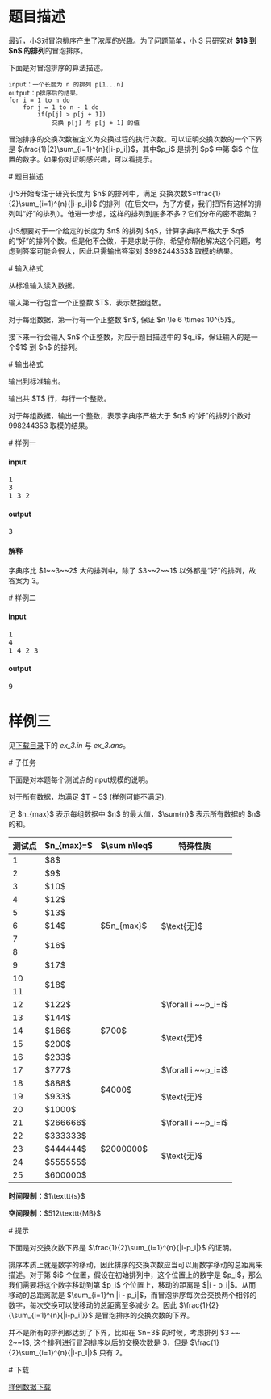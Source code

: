 # 题目描述

<p>最近，小S对冒泡排序产生了浓厚的兴趣。为了问题简单，小 S 只研究对 <strong>$1$ 到 $n$ 的排列</strong>的冒泡排序。</p>
<p>下面是对冒泡排序的算法描述。</p>
<pre><code class="sh_cpp">input：一个长度为 n 的排列 p[1...n]
output：p排序后的结果。
for i = 1 to n do
    for j = 1 to n - 1 do
        if(p[j] &gt; p[j + 1])
            交换 p[j] 与 p[j + 1] 的值</code></pre>
<p>冒泡排序的交换次数被定义为交换过程的执行次数。可以证明交换次数的一个下界是 $\frac{1}{2}\sum_{i=1}^{n}{|i-p_i|}$，其中$p_i$ 是排列 $p$ 中第 $i$ 个位置的数字。如果你对证明感兴趣，可以看提示。</p>
# 题目描述


<p>小S开始专注于研究长度为 $n$ 的排列中，满足 交换次数$=\frac{1}{2}\sum_{i=1}^{n}{|i-p_i|}$ 的排列（在后文中，为了方便，我们把所有这样的排列叫“好”的排列）。他进一步想，这样的排列到底多不多？它们分布的密不密集？</p>
<p>小S想要对于一个给定的长度为 $n$ 的排列 $q$，计算字典序严格大于 $q$ 的“好”的排列个数。但是他不会做，于是求助于你，希望你帮他解决这个问题，考虑到答案可能会很大，因此只需输出答案对 $998244353$ 取模的结果。</p>
# 输入格式


<p>从标准输入读入数据。</p>
<p>输入第一行包含一个正整数 $T$，表示数据组数。</p>
<p>对于每组数据，第一行有一个正整数 $n$, 保证 $n \le 6 \times 10^{5}$。</p>
<p>接下来一行会输入 $n$ 个正整数，对应于题目描述中的 $q_i$，保证输入的是一个$1$ 到 $n$ 的排列。</p>
# 输出格式


<p>输出到标准输出。</p>
<p>输出共 $T$ 行，每行一个整数。</p>
<p>对于每组数据，输出一个整数，表示字典序严格大于 $q$ 的“好”的排列个数对 998244353 取模的结果。</p>
# 样例一


<h4>input</h4>
<pre>1
3
1 3 2
</pre>



<h4>output</h4>
<pre>3
</pre>

<h4>解释</h4>
<p>字典序比 $1~~3~~2$ 大的排列中，除了 $3~~2~~1$ 以外都是“好”的排列，故答案为 3。</p>
# 样例二


<h4>input</h4>
<pre>1
4
1 4 2 3
</pre>



<h4>output</h4>
<pre>9
</pre>




# 样例三


<p>见<a href="/download.php?type=problem&amp;id=394">下载目录</a>下的 <em>ex_3.in</em> 与 <em>ex_3.ans</em>。</p>
# 子任务


<p>下面是对本题每个测试点的input规模的说明。</p>
<p>对于所有数据，均满足 $T = 5$ (样例可能不满足). </p>
<p>记 $n_{max}$ 表示每组数据中 $n$ 的最大值，$\sum{n}$ 表示所有数据的 $n$ 的和。</p>
<div class="table-responsive"><table class="table table-bordered table-text-center table-vertical-middle"><thead><tr><th rowspan="1">测试点</th><th rowspan="1">$n_{max}=$</th><th rowspan="1">$\sum n\leq$</th><th rowspan="1">特殊性质</th></tr></thead><tbody><tr><td rowspan="1">1</td><td rowspan="1">$8$</td><td rowspan="11">$5n_{max}$</td><td rowspan="11">$\text{无}$</td></tr><tr><td rowspan="1">2</td><td rowspan="1">$9$</td></tr><tr><td rowspan="1">3</td><td rowspan="1">$10$</td></tr><tr><td rowspan="1">4</td><td rowspan="1">$12$</td></tr><tr><td rowspan="1">5</td><td rowspan="1">$13$</td></tr><tr><td rowspan="1">6</td><td rowspan="1">$14$</td></tr><tr><td rowspan="1">7</td><td rowspan="2">$16$</td></tr><tr><td rowspan="1">8</td></tr><tr><td rowspan="1">9</td><td rowspan="1">$17$</td></tr><tr><td rowspan="1">10</td><td rowspan="2">$18$</td></tr><tr><td rowspan="1">11</td></tr><tr><td rowspan="1">12</td><td rowspan="1">$122$</td><td rowspan="5">$700$</td><td rowspan="1">$\forall i ~~p_i=i$</td></tr><tr><td rowspan="1">13</td><td rowspan="1">$144$</td><td rowspan="4">$\text{无}$</td></tr><tr><td rowspan="1">14</td><td rowspan="1">$166$</td></tr><tr><td rowspan="1">15</td><td rowspan="1">$200$</td></tr><tr><td rowspan="1">16</td><td rowspan="1">$233$</td></tr><tr><td rowspan="1">17</td><td rowspan="1">$777$</td><td rowspan="4">$4000$</td><td rowspan="1">$\forall i ~~p_i=i$</td></tr><tr><td rowspan="1">18</td><td rowspan="1">$888$</td><td rowspan="3">$\text{无}$</td></tr><tr><td rowspan="1">19</td><td rowspan="1">$933$</td></tr><tr><td rowspan="1">20</td><td rowspan="1">$1000$</td></tr><tr><td rowspan="1">21</td><td rowspan="1">$266666$</td><td rowspan="5">$2000000$</td><td rowspan="1">$\forall i ~~p_i=i$</td></tr><tr><td rowspan="1">22</td><td rowspan="1">$333333$</td><td rowspan="4">$\text{无}$</td></tr><tr><td rowspan="1">23</td><td rowspan="1">$444444$</td></tr><tr><td rowspan="1">24</td><td rowspan="1">$555555$</td></tr><tr><td rowspan="1">25</td><td rowspan="1">$600000$</td></tr></tbody></table></div> 

<p><strong>时间限制：</strong>$1\texttt{s}$</p>
<p><strong>空间限制：</strong>$512\texttt{MB}$</p>
# 提示


<p>下面是对交换次数下界是 $\frac{1}{2}\sum_{i=1}^{n}{|i-p_i|}$ 的证明。</p>
<p>排序本质上就是数字的移动，因此排序的交换次数应当可以用数字移动的总距离来描述。对于第 $i$ 个位置，假设在初始排列中，这个位置上的数字是 $p_i$，那么我们需要将这个数字移动到第 $p_i$ 个位置上，移动的距离是 $|i - p_i|$。从而移动的总距离就是 $\sum_{i=1}^n |i - p_i|$，而冒泡排序每次会交换两个相邻的数字，每次交换可以使移动的总距离至多减少 2。因此 $\frac{1}{2}{\sum_{i=1}^{n}{|i-p_i|}}$ 是冒泡排序的交换次数的下界。</p>
<p>并不是所有的排列都达到了下界，比如在 $n=3$ 的时候，考虑排列 $3 ~~ 2~~1$, 这个排列进行冒泡排序以后的交换次数是 3，但是 $\frac{1}{2}\sum_{i=1}^{n}{|i-p_i|}$ 只有 2。</p>
# 下载


<p><a href="/download.php?type=problem&amp;id=394">样例数据下载</a></p>
